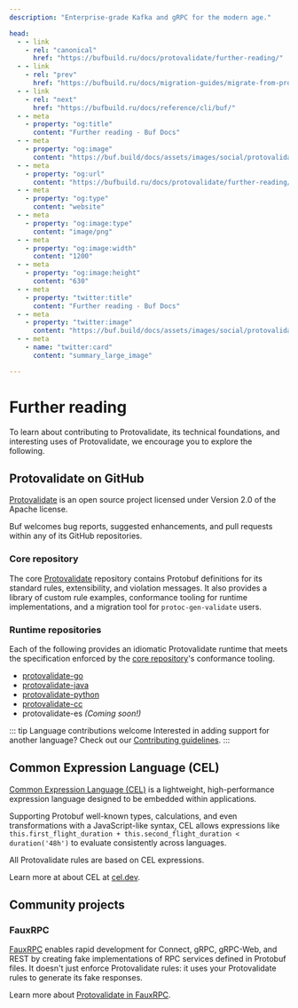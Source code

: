 ```yaml
---
description: "Enterprise-grade Kafka and gRPC for the modern age."

head:
  - - link
    - rel: "canonical"
      href: "https://bufbuild.ru/docs/protovalidate/further-reading/"
  - - link
    - rel: "prev"
      href: "https://bufbuild.ru/docs/migration-guides/migrate-from-protoc-gen-validate/"
  - - link
    - rel: "next"
      href: "https://bufbuild.ru/docs/reference/cli/buf/"
  - - meta
    - property: "og:title"
      content: "Further reading - Buf Docs"
  - - meta
    - property: "og:image"
      content: "https://buf.build/docs/assets/images/social/protovalidate/further-reading.png"
  - - meta
    - property: "og:url"
      content: "https://bufbuild.ru/docs/protovalidate/further-reading/"
  - - meta
    - property: "og:type"
      content: "website"
  - - meta
    - property: "og:image:type"
      content: "image/png"
  - - meta
    - property: "og:image:width"
      content: "1200"
  - - meta
    - property: "og:image:height"
      content: "630"
  - - meta
    - property: "twitter:title"
      content: "Further reading - Buf Docs"
  - - meta
    - property: "twitter:image"
      content: "https://buf.build/docs/assets/images/social/protovalidate/further-reading.png"
  - - meta
    - name: "twitter:card"
      content: "summary_large_image"

---
```


# Further reading

To learn about contributing to Protovalidate, its technical foundations, and interesting uses of Protovalidate, we encourage you to explore the following.

## Protovalidate on GitHub

[Protovalidate](https://github.com/bufbuild/protovalidate/) is an open source project licensed under Version 2.0 of the Apache license.

Buf welcomes bug reports, suggested enhancements, and pull requests within any of its GitHub repositories.

### Core repository

The core [Protovalidate](https://github.com/bufbuild/protovalidate/) repository contains Protobuf definitions for its standard rules, extensibility, and violation messages. It also provides a library of custom rule examples, conformance tooling for runtime implementations, and a migration tool for `protoc-gen-validate` users.

### Runtime repositories

Each of the following provides an idiomatic Protovalidate runtime that meets the specification enforced by the [core repository](https://github.com/bufbuild/protovalidate/)'s conformance tooling.

- [protovalidate-go](https://github.com/bufbuild/protovalidate-go/)
- [protovalidate-java](https://github.com/bufbuild/protovalidate-java/)
- [protovalidate-python](https://github.com/bufbuild/protovalidate-python/)
- [protovalidate-cc](https://github.com/bufbuild/protovalidate-cc/)
- protovalidate-es _(Coming soon!)_

::: tip Language contributions welcome
Interested in adding support for another language? Check out our [Contributing guidelines](https://github.com/bufbuild/protovalidate/blob/main/.github/CONTRIBUTING.md).
:::

## Common Expression Language (CEL)

[Common Expression Language (CEL)](https://cel.dev/) is a lightweight, high-performance expression language designed to be embedded within applications.

Supporting Protobuf well-known types, calculations, and even transformations with a JavaScript-like syntax, CEL allows expressions like `this.first_flight_duration + this.second_flight_duration < duration('48h')` to evaluate consistently across languages.

All Protovalidate rules are based on CEL expressions.

Learn more at about CEL at [cel.dev](https://cel.dev/).

## Community projects

### FauxRPC

[FauxRPC](https://fauxrpc.com/) enables rapid development for Connect, gRPC, gRPC-Web, and REST by creating fake implementations of RPC services defined in Protobuf files. It doesn't just enforce Protovalidate rules: it uses your Protovalidate rules to generate its fake responses.

Learn more about [Protovalidate in FauxRPC](https://fauxrpc.com/docs/protovalidate/).
